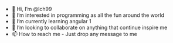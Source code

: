 - 👋 Hi, I’m @lch99
- 👀 I’m interested in programming as all the fun around the world
- 🌱 I’m currently learning angular 1
- 💞️ I’m looking to collaborate on anything that continue inspire me
- 📫 How to reach me - Just drop any message to me

<!---
lch99/lch99 is a ✨ special ✨ repository because its `README.md` (this file) appears on your GitHub profile.
You can click the Preview link to take a look at your changes.
--->
